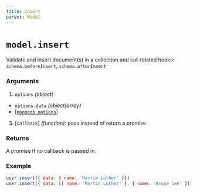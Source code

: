 ```yaml
---
title: insert
parent: Model
---
```


# `model.insert`

Validate and insert document(s) in a collection and call related hooks: `schema.beforeInsert`,  `schema.afterInsert`

### Arguments

1. `options` *(object)*
  - `options.data` *(object\|array)*
  - [[`mongodb options`](http://mongodb.github.io/node-mongodb-native/3.2/api/Collection.html#insert)]
3. [`callback`] *(function)*: pass instead of return a promise

### Returns

A promise if no callback is passed in.

### Example

```js
user.insert({ data: { name: 'Martin Luther' }})
user.insert({ data: [{ name: 'Martin Luther' }, { name: 'Bruce Lee' }]})
```
